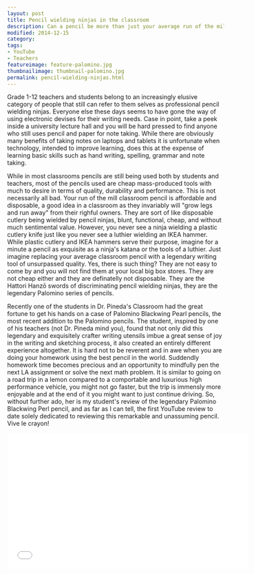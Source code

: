 ```yaml
---
layout: post  
title: Pencil wielding ninjas in the classroom  
description: Can a pencil be more than just your average run of the mill pencil? The legendary Palomino Blackwing Pearl can take a student or teacher's writing to new heights. We have taken a batch of the Pearls for a spin and are blown away by how much writing and sketching can be transformed this unassuming pencil.
modified: 2014-12-15
category: 
tags:
- YouTube
- Teachers
featureimage: feature-palomino.jpg
thumbnailimage: thumbnail-palomino.jpg
permalink: pencil-wielding-ninjas.html
--- 
```

<p>Grade 1-12 teachers and students belong to an increasingly elusive category of people that still can refer to them selves as professional pencil wielding ninjas. Everyone else these days seems to have gone the way of using electronic devises for their writing needs. Case in point, take a peek inside a university lecture hall and you will be hard pressed to find anyone who still uses pencil and paper for note taking. While there are obviously many benefits of taking notes on laptops and tablets it is unfortunate when technology, intended to improve learning, does this at the expense of learning basic skills such as hand writing, spelling, grammar and note taking. </p>

<p>While in most classrooms pencils are still being used both by students and teachers, most of the pencils used are cheap mass-produced tools with much to desire in terms of quality, durability and performance. This is not necessarily all bad. Your run of the mill classroom pencil is affordable and disposable, a good idea in a classroom as they invariably will "grow legs and run away" from their righful owners. They are sort of like disposable cutlery being wielded by pencil ninjas, blunt, functional, cheap, and without much sentimental value. However, you never see a ninja wielding a plastic cutlery knife just like you never see a luthier wielding an IKEA hammer. While plastic cutlery and IKEA hammers serve their purpose, imagine for a minute a pencil as exquisite as a ninja's katana or the tools of a luthier. Just imagine replacing your average classroom pencil with a legendary writing tool of unsurpassed quality. Yes, there is such thing? They are not easy to come by and you will not find them at your local big box stores. They are not cheap either and they are definatelly not disposable. They are the Hattori Hanzō swords of discriminating pencil wielding ninjas, they are the legendary Palomino series of pencils.</p> 

<p>Recently one of the students in Dr. Pineda's Classroom had the great fortune to get his hands on a case of Palomino Blackwing Pearl pencils, the most recent addition to the Palomino pencils. The student, inspired by one of his teachers (not Dr. Pineda mind you), found that not only did this legendary and exquisitely crafter writing utensils imbue a great sense of joy in the writing and sketching process, it also created an entirely different experience altogether. It is hard not to be reverent and in awe when you are doing your homework using the best pencil in the world. Suddendly homework time becomes precious and an opportunity to mindfully pen the next LA assignment or solve the next math problem. It is similar to going on a road trip in a lemon compared to a comportable and luxurious high performance vehicle, you might not go faster, but the trip is immensly more enjoyable and at the end of it you might want to just continue driving. So, without further ado, her is my student's review of the legendary Palomino Blackwing Perl pencil, and as far as I can tell, the first YouTube review to date solely dedicated to reviewing this remarkable and unassuming pencil. Vive le crayon!</p>

<iframe width="560" height="315" src="//www.youtube.com/embed/uikU5dnNNVY?rel=0" frameborder="0" allowfullscreen></iframe>